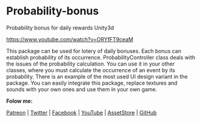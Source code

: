 # Probability-bonus
Probability bonus for daily rewards Unity3d

https://www.youtube.com/watch?v=ORYfFT9ceaM

This package can be used for lotery of daily bonuses. Each bonus can establish probability of its occurrence. ProbabilityController class deals with the issues of the probability calculation. You can use it in your other classes, where you must calculate the occurrence of an event by its probability. There is an example of the most used UI design variant in the package. You can easily integrate this package, replace textures and sounds with your own ones and use them in your own game.

**Folow me:** 

[Patreon](https://www.patreon.com/suncube)  | [Twitter](https://twitter.com/suncubestudio) | [Facebook](https://www.facebook.com/suncubestudio/) | [YouTube](https://www.youtube.com/channel/UC4O9GHjx0ovyVYJgMg4aFMA?view_as=subscriber) | [AssetStore](https://assetstore.unity.com/publishers/14506) | [GitHub](https://github.com/suncube)
